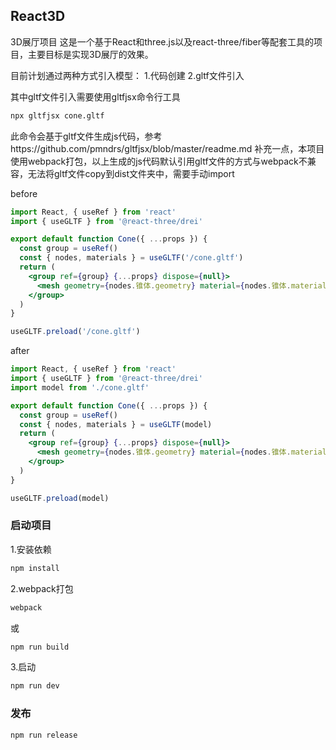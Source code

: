 ## React3D
3D展厅项目
这是一个基于React和three.js以及react-three/fiber等配套工具的项目，主要目标是实现3D展厅的效果。

目前计划通过两种方式引入模型：
1.代码创建
2.gltf文件引入

其中gltf文件引入需要使用gltfjsx命令行工具
```bash
npx gltfjsx cone.gltf
```
此命令会基于gltf文件生成js代码，参考https://github.com/pmndrs/gltfjsx/blob/master/readme.md
补充一点，本项目使用webpack打包，以上生成的js代码默认引用gltf文件的方式与webpack不兼容，无法将gltf文件copy到dist文件夹中，需要手动import

before
```jsx
import React, { useRef } from 'react'
import { useGLTF } from '@react-three/drei'

export default function Cone({ ...props }) {
  const group = useRef()
  const { nodes, materials } = useGLTF('/cone.gltf')
  return (
    <group ref={group} {...props} dispose={null}>
      <mesh geometry={nodes.锥体.geometry} material={nodes.锥体.material} position={[-0.11, 0.2, 0]} />
    </group>
  )
}

useGLTF.preload('/cone.gltf')
```

after
```jsx
import React, { useRef } from 'react'
import { useGLTF } from '@react-three/drei'
import model from './cone.gltf'

export default function Cone({ ...props }) {
  const group = useRef()
  const { nodes, materials } = useGLTF(model)
  return (
    <group ref={group} {...props} dispose={null}>
      <mesh geometry={nodes.锥体.geometry} material={nodes.锥体.material} position={[-0.11, 0.2, 0]} />
    </group>
  )
}

useGLTF.preload(model)
```

### 启动项目
1.安装依赖
```bash
npm install
```
2.webpack打包
```bash
webpack
```
或
```bash
npm run build
```
3.启动
```bash
npm run dev
```

### 发布
```bash
npm run release
```


